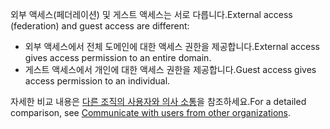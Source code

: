 <span data-ttu-id="8d409-101">외부 액세스(페더레이션) 및 게스트 액세스는 서로 다릅니다.</span><span class="sxs-lookup"><span data-stu-id="8d409-101">External access (federation) and guest access are different:</span></span>

- <span data-ttu-id="8d409-102">외부 액세스에서 전체 도메인에 대한 액세스 권한을 제공합니다.</span><span class="sxs-lookup"><span data-stu-id="8d409-102">External access gives access permission to an entire domain.</span></span>
- <span data-ttu-id="8d409-103">게스트 액세스에서 개인에 대한 액세스 권한을 제공합니다.</span><span class="sxs-lookup"><span data-stu-id="8d409-103">Guest access gives access permission to an individual.</span></span> 


<span data-ttu-id="8d409-104">자세한 비교 내용은 [다른 조직의 사용자와 의사 소통](../communicate-with-users-from-other-organizations.md)을 참조하세요.</span><span class="sxs-lookup"><span data-stu-id="8d409-104">For a detailed comparison, see [Communicate with users from other organizations](../communicate-with-users-from-other-organizations.md).</span></span>
